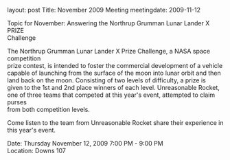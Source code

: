 layout: post
Title: November 2009 Meeting
meetingdate: 2009-11-12

Topic for November: Answering the Northrup Grumman Lunar Lander X PRIZE        
Challenge                                                                      
                                                                             
The Northrup Grumman Lunar Lander X Prize Challenge, a NASA space competition  
prize contest, is intended to foster the commercial development of a vehicle   
capable of launching from the surface of the moon into lunar orbit and then    
land back on the moon. Consisting of two levels of difficulty, a prize is      
given to the 1st and 2nd place winners of each level. Unreasonable Rocket, one 
of three teams that competed at this year's event, attempted to claim purses   
from both competition levels.                                                  
                                                                             
Come listen to the team from Unreasonable Rocket share their experience in     
this year's event.                                                             
                                                                             
Date: Thursday November 12, 2009 7:00 PM - 9:00 PM                               
Location: Downs 107                                         
